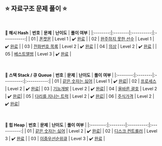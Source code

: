 ## ⭐️ 자료구조 문제 풀이 ⭐️ 

<br>

<!-- 💭 [진행 중]  ✔️ [완료] -->

**📗 해시 Hash**
| **번호** | **문제** | **난이도** | **풀이 여부** |
|:--------:|:--------|:----------:|:-----------:|
| 01 | [폰켓몬](https://school.programmers.co.kr/learn/courses/30/lessons/1845) | Level 1 | ✔️ [완료](https://github.com/yuuforest/Programmers/blob/main/python/%EC%9E%90%EB%A3%8C%EA%B5%AC%EC%A1%B0/%ED%8F%B0%EC%BC%93%EB%AA%AC.py) |
| 02 | [완주하지 못한 선수](https://school.programmers.co.kr/learn/courses/30/lessons/42576) | Level 1 | ✔️ [완료](https://github.com/yuuforest/Programmers/blob/main/python/%EC%9E%90%EB%A3%8C%EA%B5%AC%EC%A1%B0/%EC%99%84%EC%A3%BC%ED%95%98%EC%A7%80%20%EB%AA%BB%ED%95%9C%20%EC%84%A0%EC%88%98.py) |
| 03 | [전화번호 목록](https://school.programmers.co.kr/learn/courses/30/lessons/42577) | Level 2 | ✔️ [완료](https://github.com/yuuforest/Programmers/blob/main/python/%EC%9E%90%EB%A3%8C%EA%B5%AC%EC%A1%B0/%EC%A0%84%ED%99%94%EB%B2%88%ED%98%B8%20%EB%AA%A9%EB%A1%9D.py) |
| 04 | [의상](https://school.programmers.co.kr/learn/courses/30/lessons/42578) | Level 2 | ✔️ [완료](https://github.com/yuuforest/Programmers/blob/main/python/%EC%9E%90%EB%A3%8C%EA%B5%AC%EC%A1%B0/%EC%9D%98%EC%83%81.py) |
| 05 | [베스트앨범](https://school.programmers.co.kr/learn/courses/30/lessons/42579) | Level 3 | ✔️ [완료](https://github.com/yuuforest/Programmers/blob/main/python/%EC%9E%90%EB%A3%8C%EA%B5%AC%EC%A1%B0/%EB%B2%A0%EC%8A%A4%ED%8A%B8%EC%95%A8%EB%B2%94.py) |

<br>

**📘 스택 Stack / 큐 Queue**
| **번호** | **문제** | **난이도** | **풀이 여부** |
|:--------:|:--------|:----------:|:-----------:|
| 01 | [같은 숫자는 싫어](https://school.programmers.co.kr/learn/courses/30/lessons/12906) | Level 1 | ✔️ [완료](https://github.com/yuuforest/Programmers/blob/main/python/%EC%9E%90%EB%A3%8C%EA%B5%AC%EC%A1%B0/%EA%B0%99%EC%9D%80%20%EC%88%AB%EC%9E%90%EB%8A%94%20%EC%8B%AB%EC%96%B4.py)|
| 02 | [프로세스](https://school.programmers.co.kr/learn/courses/30/lessons/42587) | Level 2 | ✔️ [완료](https://github.com/yuuforest/Programmers/blob/main/python/%EC%9E%90%EB%A3%8C%EA%B5%AC%EC%A1%B0/%ED%94%84%EB%A1%9C%EC%84%B8%EC%8A%A4.py)|
| 03 | [기능개발](https://school.programmers.co.kr/learn/courses/30/lessons/42586) | Level 2 | ✔️ [완료](https://github.com/yuuforest/Programmers/blob/main/python/%EC%9E%90%EB%A3%8C%EA%B5%AC%EC%A1%B0/%EA%B8%B0%EB%8A%A5%EA%B0%9C%EB%B0%9C.py)|
| 04 | [올바른 괄호](https://school.programmers.co.kr/learn/courses/30/lessons/12909) | Level 2 | ✔️ [완료](https://github.com/yuuforest/Programmers/blob/main/python/%EC%9E%90%EB%A3%8C%EA%B5%AC%EC%A1%B0/%EC%98%AC%EB%B0%94%EB%A5%B8%20%EA%B4%84%ED%98%B8.py)|
| 05 | [다리를 지나는 트럭](https://school.programmers.co.kr/learn/courses/30/lessons/42583) | Level 2 | ✔️ [완료](https://github.com/yuuforest/Programmers/blob/main/python/%EC%9E%90%EB%A3%8C%EA%B5%AC%EC%A1%B0/%EB%8B%A4%EB%A6%AC%EB%A5%BC%20%EC%A7%80%EB%82%98%EB%8A%94%20%ED%8A%B8%EB%9F%AD.py)|
| 06 | [주식가격](https://school.programmers.co.kr/learn/courses/30/lessons/42584) | Level 2 | ✔️ [완료](https://github.com/yuuforest/Programmers/blob/main/python/%EC%9E%90%EB%A3%8C%EA%B5%AC%EC%A1%B0/%EC%A3%BC%EC%8B%9D%EA%B0%80%EA%B2%A9.py)|

<br>

**📙 힙 Heap**
| **번호** | **문제** | **난이도** | **풀이 여부** |
|:--------:|:--------|:----------:|:-----------:|
| 01 | [같은 숫자는 싫어](https://school.programmers.co.kr/learn/courses/30/lessons/12906) | Level 2 | ✔️ [완료](https://github.com/yuuforest/Programmers/blob/main/python/%EC%9E%90%EB%A3%8C%EA%B5%AC%EC%A1%B0/%EB%8D%94%20%EB%A7%B5%EA%B2%8C.py)|
| 02 | [디스크 컨트롤러](https://school.programmers.co.kr/learn/courses/30/lessons/42627) | Level 3 | ✔️ [완료](https://github.com/yuuforest/Programmers/blob/main/python/%EC%9E%90%EB%A3%8C%EA%B5%AC%EC%A1%B0/%EB%94%94%EC%8A%A4%ED%81%AC%20%EC%BB%A8%ED%8A%B8%EB%A1%A4%EB%9F%AC.py) |
| 03 | [이중우선순위큐](https://school.programmers.co.kr/learn/courses/30/lessons/42628) | Level 3 | ✔️ [완료](https://github.com/yuuforest/Programmers/blob/main/python/%EC%9E%90%EB%A3%8C%EA%B5%AC%EC%A1%B0/%EC%9D%B4%EC%A4%91%EC%9A%B0%EC%84%A0%EC%88%9C%EC%9C%84%ED%81%90.py) |